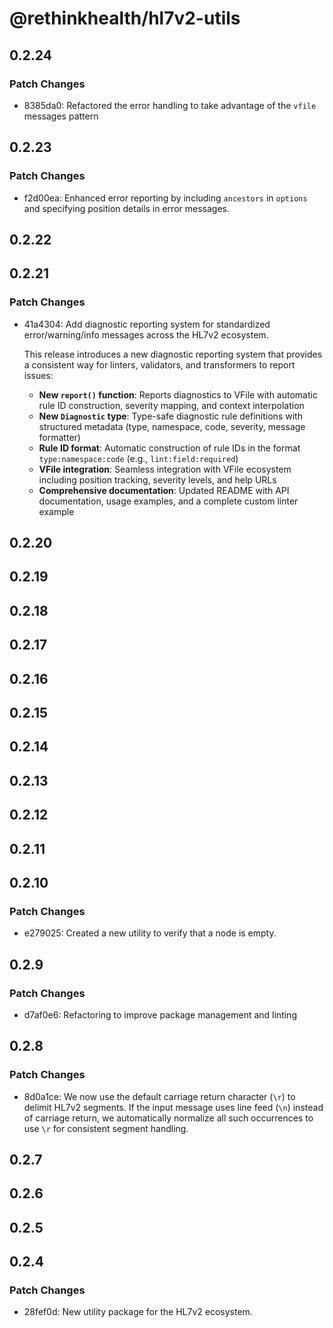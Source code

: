 # @rethinkhealth/hl7v2-utils

## 0.2.24

### Patch Changes

- 8385da0: Refactored the error handling to take advantage of the `vfile` messages pattern

## 0.2.23

### Patch Changes

- f2d00ea: Enhanced error reporting by including `ancestors` in `options` and specifying position details in error messages.

## 0.2.22

## 0.2.21

### Patch Changes

- 41a4304: Add diagnostic reporting system for standardized error/warning/info messages across the HL7v2 ecosystem.

  This release introduces a new diagnostic reporting system that provides a consistent way for linters, validators, and transformers to report issues:

  - **New `report()` function**: Reports diagnostics to VFile with automatic rule ID construction, severity mapping, and context interpolation
  - **New `Diagnostic` type**: Type-safe diagnostic rule definitions with structured metadata (type, namespace, code, severity, message formatter)
  - **Rule ID format**: Automatic construction of rule IDs in the format `type:namespace:code` (e.g., `lint:field:required`)
  - **VFile integration**: Seamless integration with VFile ecosystem including position tracking, severity levels, and help URLs
  - **Comprehensive documentation**: Updated README with API documentation, usage examples, and a complete custom linter example

## 0.2.20

## 0.2.19

## 0.2.18

## 0.2.17

## 0.2.16

## 0.2.15

## 0.2.14

## 0.2.13

## 0.2.12

## 0.2.11

## 0.2.10

### Patch Changes

- e279025: Created a new utility to verify that a node is empty.

## 0.2.9

### Patch Changes

- d7af0e6: Refactoring to improve package management and linting

## 0.2.8

### Patch Changes

- 8d0a1ce: We now use the default carriage return character (`\r`) to delimit HL7v2 segments. If the input message uses line feed (`\n`) instead of carriage return, we automatically normalize all such occurrences to use `\r` for consistent segment handling.

## 0.2.7

## 0.2.6

## 0.2.5

## 0.2.4

### Patch Changes

- 28fef0d: New utility package for the HL7v2 ecosystem.
